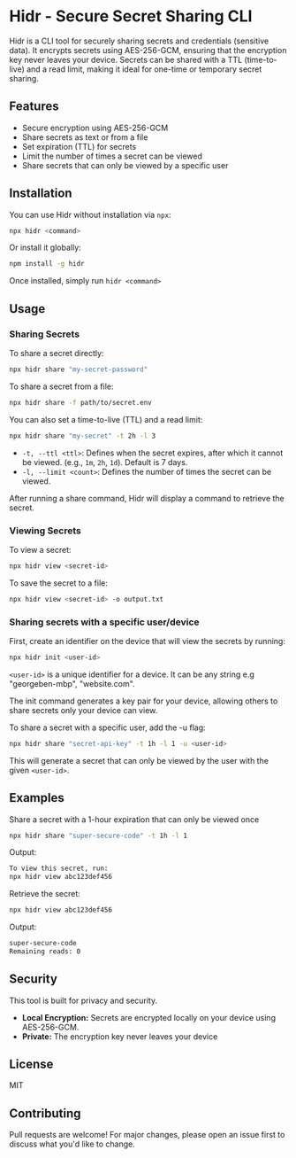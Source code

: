 

# Hidr - Secure Secret Sharing CLI

Hidr is a CLI tool for securely sharing secrets and credentials (sensitive data). It encrypts secrets using AES-256-GCM, ensuring that the encryption key never leaves your device. Secrets can be shared with a TTL (time-to-live) and a read limit, making it ideal for one-time or temporary secret sharing.

## Features
- Secure encryption using AES-256-GCM
- Share secrets as text or from a file
- Set expiration (TTL) for secrets
- Limit the number of times a secret can be viewed
- Share secrets that can only be viewed by a specific user

## Installation

You can use Hidr without installation via `npx`:

```sh
npx hidr <command>
```

Or install it globally:

```sh
npm install -g hidr
```
Once installed, simply run `hidr <command>`


## Usage

### Sharing Secrets

To share a secret directly:

```sh
npx hidr share "my-secret-password"
```

To share a secret from a file:

```sh
npx hidr share -f path/to/secret.env
```

You can also set a time-to-live (TTL) and a read limit:

```sh
npx hidr share "my-secret" -t 2h -l 3
```

- `-t, --ttl <ttl>`: Defines when the secret expires, after which it cannot be viewed. (e.g., `1m`, `2h`, `1d`). Default is 7 days.
- `-l, --limit <count>`: Defines the number of times the secret can be viewed.

After running a share command, Hidr will display a command to retrieve the secret.

### Viewing Secrets

To view a secret:

```sh
npx hidr view <secret-id>
```

To save the secret to a file:

```sh
npx hidr view <secret-id> -o output.txt
```

### Sharing secrets with a specific user/device

First, create an identifier on the device that will view the secrets by running:

```sh
npx hidr init <user-id>
```

`<user-id>` is a unique identifier for a device. It can be any string e.g "georgeben-mbp", "website.com".

The init command generates a key pair for your device, allowing others to share secrets only your device can view.


To share a secret with a specific user, add the -u flag:

```sh
npx hidr share "secret-api-key" -t 1h -l 1 -u <user-id>
```

This will generate a secret that can only be viewed by the user with the given `<user-id>`.

## Examples

Share a secret with a 1-hour expiration that can only be viewed once

```sh
npx hidr share "super-secure-code" -t 1h -l 1
```

Output:

```sh
To view this secret, run:
npx hidr view abc123def456
```

Retrieve the secret:

```sh
npx hidr view abc123def456
```

Output:

```sh
super-secure-code
Remaining reads: 0
```

## Security
This tool is built for privacy and security.
- **Local Encryption:** Secrets are encrypted locally on your device using AES-256-GCM.
- **Private:** The encryption key never leaves your device

## License
MIT

## Contributing
Pull requests are welcome! For major changes, please open an issue first to discuss what you'd like to change.

